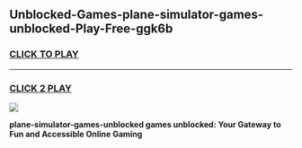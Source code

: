 
## Unblocked-Games-plane-simulator-games-unblocked-Play-Free-ggk6b
<h3>
<a href="https://premium76.site?title=plane-simulator-games-unblocked&ref=10A">CLICK TO PLAY</a></h3>
<hr>

<h3>
<a href="https://premium76.site?title=plane-simulator-games-unblocked&ref=10A">CLICK 2 PLAY</a>
  
</h3>

<a href="https://premium76.site?title=plane-simulator-games-unblocked&ref=10A"><img src="https://clearcache.store/games.png"></a>


**plane-simulator-games-unblocked games unblocked: Your Gateway to Fun and Accessible Online Gaming**
